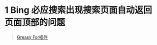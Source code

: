 # 1 Bing 必应搜索出现搜索页面自动返回页面顶部的问题

> [Greasy For插件](https://greasyfork.org/zh-CN/scripts/461790-fix-for-bing-search-returns-to-the-top)
